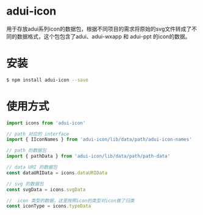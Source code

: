 adui-icon
===========

用于存放adui系列icon的数据包，根据不同项目的需求将原始的svg文件转成了不同的数据格式，这个包包含了adui、adui-wxapp 和 adui-ppt 的icon的数据。

# 安装

```bash
$ npm install adui-icon --save
```

# 使用方式

```js
import icons from 'adui-icon'

// path 对应的 interface
import { IIconNames } from 'adui-icon/lib/data/path/adui-icon-names'

// path 的数据包
import { pathData } from 'adui-icon/lib/data/path/path-data'

// data URI 的数据包
const dataURIData = icons.dataURIData

// svg 的数据包
const svgData = icons.svgData

//  icon 类型的数据，这里按照icon的类型对icon做了归类
const iconType = icons.typeData

```